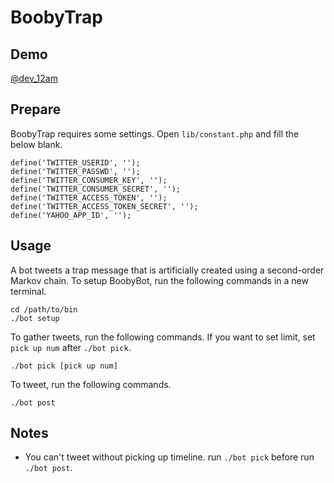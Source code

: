 BoobyTrap
=========

## Demo

<a href="https://twitter.com/dev_12am">@dev_12am</a>

## Prepare

BoobyTrap requires some settings. Open `lib/constant.php` and fill the below blank.

    define('TWITTER_USERID', '');
    define('TWITTER_PASSWD', '');
    define('TWITTER_CONSUMER_KEY', '');
    define('TWITTER_CONSUMER_SECRET', '');
    define('TWITTER_ACCESS_TOKEN', '');
    define('TWITTER_ACCESS_TOKEN_SECRET', '');
    define('YAHOO_APP_ID', '');

## Usage

A bot tweets a trap message that is artificially created using a second-order Markov chain. To setup BoobyBot, run the following commands in a new terminal.

    cd /path/to/bin
    ./bot setup

To gather tweets, run the following commands. If you want to set limit, set `pick up num` after `./bot pick`.

    ./bot pick [pick up num]

To tweet, run the following commands.

    ./bot post

## Notes

* You can't tweet without picking up timeline. run `./bot pick` before run `./bot post`.